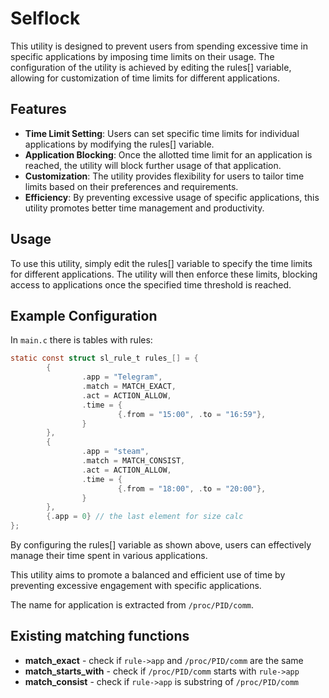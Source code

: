 # Selflock

This utility is designed to prevent users from spending excessive time in specific applications by imposing time limits on their usage. The configuration of the utility is achieved by editing the rules[] variable, allowing for customization of time limits for different applications.

## Features
- **Time Limit Setting**: Users can set specific time limits for individual applications by modifying the rules[] variable.
- **Application Blocking**: Once the allotted time limit for an application is reached, the utility will block further usage of that application.
- **Customization**: The utility provides flexibility for users to tailor time limits based on their preferences and requirements.
- **Efficiency**: By preventing excessive usage of specific applications, this utility promotes better time management and productivity.

## Usage
To use this utility, simply edit the rules[] variable to specify the time limits for different applications. The utility will then enforce these limits, blocking access to applications once the specified time threshold is reached.

## Example Configuration
In `main.c` there is tables with rules:
```c
static const struct sl_rule_t rules_[] = {
        {
                .app = "Telegram",
                .match = MATCH_EXACT,
                .act = ACTION_ALLOW,
                .time = {
                        {.from = "15:00", .to = "16:59"},
                }
        },
        {
                .app = "steam",
                .match = MATCH_CONSIST,
                .act = ACTION_ALLOW,
                .time = {
                        {.from = "18:00", .to = "20:00"},
                }
        },
        {.app = 0} // the last element for size calc
};
```

By configuring the rules[] variable as shown above, users can effectively manage their time spent in various applications.

This utility aims to promote a balanced and efficient use of time by preventing excessive engagement with specific applications.

The name for application is extracted from `/proc/PID/comm`.

## Existing matching functions
- **match_exact** - check if `rule->app` and `/proc/PID/comm` are the same
- **match_starts_with** - check if `/proc/PID/comm` starts with `rule->app`
- **match_consist** - check if `rule->app` is substring of `/proc/PID/comm`